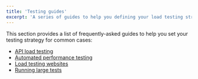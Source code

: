 ```yaml
---
title: 'Testing guides'
excerpt: 'A series of guides to help you defining your load testing strategies.'
---
```



This section provides a list of frequently-asked guides to help you set your testing strategy for common cases:

- [API load testing](/testing-guides/api-load-testing/)
- [Automated performance testing](/testing-guides/automated-performance-testing/)
- [Load testing websites](/testing-guides/load-testing-websites/)
- [Running large tests](/testing-guides/running-large-tests/)
